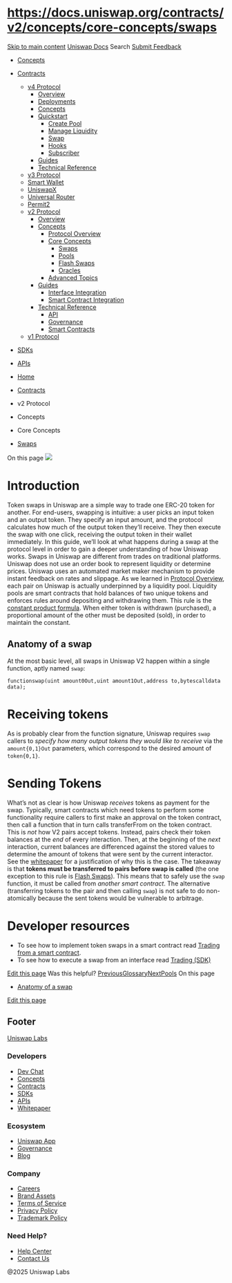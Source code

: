 # https://docs.uniswap.org/contracts/v2/concepts/core-concepts/swaps

[Skip to main content](https://docs.uniswap.org/contracts/v2/concepts/core-concepts/swaps#__docusaurus_skipToContent_fallback)
[Uniswap Docs](https://docs.uniswap.org/)
Search
[Submit Feedback](https://docs.google.com/forms/d/e/1FAIpQLSdjSkZam8KiatL9XACRVxCHjDJjaPGbls77PCXDKFn4JwykXg/viewform)
  * [Concepts](https://docs.uniswap.org/concepts/overview)
  * [Contracts](https://docs.uniswap.org/contracts/v4/overview)
    * [v4 Protocol](https://docs.uniswap.org/contracts/v4/overview)
      * [Overview](https://docs.uniswap.org/contracts/v4/overview)
      * [Deployments](https://docs.uniswap.org/contracts/v4/deployments)
      * [Concepts](https://docs.uniswap.org/contracts/v4/concepts/v4-vs-v3)
      * [Quickstart](https://docs.uniswap.org/contracts/v4/quickstart/create-pool)
        * [Create Pool](https://docs.uniswap.org/contracts/v4/quickstart/create-pool)
        * [Manage Liquidity](https://docs.uniswap.org/contracts/v4/quickstart/manage-liquidity/setup-liquidity)
        * [Swap](https://docs.uniswap.org/contracts/v4/quickstart/swap)
        * [Hooks](https://docs.uniswap.org/contracts/v4/quickstart/hooks/setup)
        * [Subscriber](https://docs.uniswap.org/contracts/v4/quickstart/subscriber)
      * [Guides](https://docs.uniswap.org/contracts/v4/guides/hooks/your-first-hook)
      * [Technical Reference](https://docs.uniswap.org/contracts/v4/reference/errors/)
    * [v3 Protocol](https://docs.uniswap.org/contracts/v3/overview)
    * [Smart Wallet](https://docs.uniswap.org/contracts/smart-wallet/overview)
    * [UniswapX](https://docs.uniswap.org/contracts/uniswapx/overview)
    * [Universal Router](https://docs.uniswap.org/contracts/universal-router/overview)
    * [Permit2](https://docs.uniswap.org/contracts/permit2/overview)
    * [v2 Protocol](https://docs.uniswap.org/contracts/v2/overview)
      * [Overview](https://docs.uniswap.org/contracts/v2/overview)
      * [Concepts](https://docs.uniswap.org/contracts/v2/concepts/protocol-overview/how-uniswap-works)
        * [Protocol Overview](https://docs.uniswap.org/contracts/v2/concepts/protocol-overview/how-uniswap-works)
        * [Core Concepts](https://docs.uniswap.org/contracts/v2/concepts/core-concepts/swaps)
          * [Swaps](https://docs.uniswap.org/contracts/v2/concepts/core-concepts/swaps)
          * [Pools](https://docs.uniswap.org/contracts/v2/concepts/core-concepts/pools)
          * [Flash Swaps](https://docs.uniswap.org/contracts/v2/concepts/core-concepts/flash-swaps)
          * [Oracles](https://docs.uniswap.org/contracts/v2/concepts/core-concepts/oracles)
        * [Advanced Topics](https://docs.uniswap.org/contracts/v2/concepts/advanced-topics/fees)
      * [Guides](https://docs.uniswap.org/contracts/v2/guides/interface-integration/using-the-api)
        * [Interface Integration](https://docs.uniswap.org/contracts/v2/guides/interface-integration/using-the-api)
        * [Smart Contract Integration](https://docs.uniswap.org/contracts/v2/guides/smart-contract-integration/quick-start)
      * [Technical Reference](https://docs.uniswap.org/contracts/v2/reference/API/overview)
        * [API](https://docs.uniswap.org/contracts/v2/reference/API/overview)
        * [Governance](https://docs.uniswap.org/contracts/v2/reference/Governance/governance-reference)
        * [Smart Contracts](https://docs.uniswap.org/contracts/v2/reference/smart-contracts/factory)
    * [v1 Protocol](https://docs.uniswap.org/contracts/v1/overview)
  * [SDKs](https://docs.uniswap.org/sdk/v4/overview)
  * [APIs](https://docs.uniswap.org/api/subgraph/overview)


  * [Home](https://docs.uniswap.org/)
  * [Contracts](https://docs.uniswap.org/contracts/v4/overview)
  * v2 Protocol
  * Concepts
  * Core Concepts
  * [Swaps](https://docs.uniswap.org/contracts/v2/concepts/core-concepts/swaps)


On this page
![](https://docs.uniswap.org/assets/images/trade-b19a05be2c43a62708ab498766dc6d13.jpg)
# Introduction
Token swaps in Uniswap are a simple way to trade one ERC-20 token for another.
For end-users, swapping is intuitive: a user picks an input token and an output token. They specify an input amount, and the protocol calculates how much of the output token they’ll receive. They then execute the swap with one click, receiving the output token in their wallet immediately.
In this guide, we’ll look at what happens during a swap at the protocol level in order to gain a deeper understanding of how Uniswap works.
Swaps in Uniswap are different from trades on traditional platforms. Uniswap does not use an order book to represent liquidity or determine prices. Uniswap uses an automated market maker mechanism to provide instant feedback on rates and slippage.
As we learned in [Protocol Overview](https://docs.uniswap.org/contracts/v2/concepts/protocol-overview/how-uniswap-works), each pair on Uniswap is actually underpinned by a liquidity pool. Liquidity pools are smart contracts that hold balances of two unique tokens and enforces rules around depositing and withdrawing them.
This rule is the [constant product formula](https://docs.uniswap.org/contracts/v2/concepts/protocol-overview/glossary#constant-product-formula). When either token is withdrawn (purchased), a proportional amount of the other must be deposited (sold), in order to maintain the constant.
## Anatomy of a swap[​](https://docs.uniswap.org/contracts/v2/concepts/core-concepts/swaps#anatomy-of-a-swap "Direct link to Anatomy of a swap")
At the most basic level, all swaps in Uniswap V2 happen within a single function, aptly named `swap`:
```
functionswap(uint amount0Out,uint amount1Out,address to,bytescalldata data);
```

# Receiving tokens
As is probably clear from the function signature, Uniswap requires `swap` callers to _specify how many output tokens they would like to receive_ via the `amount{0,1}Out` parameters, which correspond to the desired amount of `token{0,1}`.
# Sending Tokens
What’s not as clear is how Uniswap _receives_ tokens as payment for the swap. Typically, smart contracts which need tokens to perform some functionality require callers to first make an approval on the token contract, then call a function that in turn calls transferFrom on the token contract. This is _not_ how V2 pairs accept tokens. Instead, pairs check their token balances at the _end_ of every interaction. Then, at the beginning of the _next_ interaction, current balances are differenced against the stored values to determine the amount of tokens that were sent by the current interactor. See the [whitepaper](https://docs.uniswap.org/whitepaper.pdf) for a justification of why this is the case.
The takeaway is that **tokens must be transferred to pairs before swap is called** (the one exception to this rule is [Flash Swaps](https://docs.uniswap.org/contracts/v2/concepts/core-concepts/flash-swaps)). This means that to safely use the `swap` function, it must be called from _another smart contract_. The alternative (transferring tokens to the pair and then calling `swap`) is not safe to do non-atomically because the sent tokens would be vulnerable to arbitrage.
# Developer resources
  * To see how to implement token swaps in a smart contract read [Trading from a smart contract](https://docs.uniswap.org/contracts/v2/guides/smart-contract-integration/trading-from-a-smart-contract).
  * To see how to execute a swap from an interface read [Trading (SDK)](https://docs.uniswap.org/sdk/2.0.0/guides/trading)


[Edit this page](https://github.com/uniswap/uniswap-docs/tree/main/docs/contracts/v2/concepts/02-core-concepts/01-swaps.md)
Was this helpful?
[PreviousGlossary](https://docs.uniswap.org/contracts/v2/concepts/protocol-overview/glossary)[NextPools](https://docs.uniswap.org/contracts/v2/concepts/core-concepts/pools)
On this page
  * [Anatomy of a swap](https://docs.uniswap.org/contracts/v2/concepts/core-concepts/swaps#anatomy-of-a-swap)


[Edit this page](https://github.com/uniswap/uniswap-docs/tree/main/docs/contracts/v2/concepts/02-core-concepts/01-swaps.md)
## Footer
[Uniswap Labs](https://docs.uniswap.org/)
### Developers
  * [Dev Chat](https://discord.com/invite/uniswap)
  * [Concepts](https://docs.uniswap.org/concepts/overview)
  * [Contracts](https://docs.uniswap.org/contracts/v4/overview)
  * [SDKs](https://docs.uniswap.org/sdk/v4/overview)
  * [APIs](https://docs.uniswap.org/api/subgraph/overview)
  * [Whitepaper](https://app.uniswap.org/whitepaper-v4.pdf)


### Ecosystem
  * [Uniswap App](https://app.uniswap.org/)
  * [Governance](https://www.uniswapfoundation.org/governance)
  * [Blog](https://blog.uniswap.org/)


### Company
  * [Careers](https://boards.greenhouse.io/uniswaplabs)
  * [Brand Assets](https://github.com/Uniswap/brand-assets/raw/main/Uniswap%20Brand%20Assets.zip)
  * [Terms of Service](https://support.uniswap.org/hc/en-us/articles/30935100859661-Uniswap-Labs-Terms-of-Service)
  * [Privacy Policy](https://support.uniswap.org/hc/en-us/articles/30934457771405-Uniswap-Labs-Privacy-Policy)
  * [Trademark Policy](https://support.uniswap.org/hc/en-us/articles/30934762216973-Uniswap-Labs-Trademark-Guidelines)


### Need Help?
  * [Help Center](https://support.uniswap.org/)
  * [Contact Us](https://support.uniswap.org/hc/en-us/requests/new)


@2025 Uniswap Labs
[](https://github.com/uniswap/uniswap-docs)[](https://twitter.com/Uniswap)[](https://discord.com/invite/uniswap)
